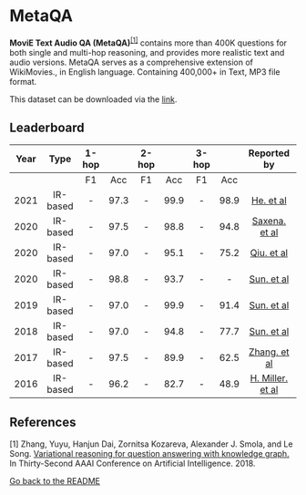 # MetaQA 

**MoviE Text Audio QA (MetaQA)**<sup>[[1]](#myfootnote1)</sup> contains more than 400K questions for both single and multi-hop reasoning, and provides more realistic text and audio versions. MetaQA serves as a comprehensive extension of WikiMovies., in English language. Containing 400,000+ in Text, MP3 file format.

This dataset can be downloaded via the [link](https://github.com/yuyuz/MetaQA).


## Leaderboard
| Year | Type | 1-hop |  | 2-hop |  | 3-hop |  | Reported by | Official Repo |
|:----:|:----:|:-----:|:-:|:-----:|:-:|:-----:|:-:|:-----:|:------:|
|  |  | F1 | Acc | F1 | Acc | F1 | Acc | |  |
| 2021 | IR-based | - | 97.3 | - | 99.9 | - | 98.9 | [He. et al](https://arxiv.org/pdf/2101.03737.pdf) | [Repo](https://github.com/RichardHGL/WSDM2021_NSM) |
| 2020 | IR-based | - | 97.5 | - | 98.8 | - | 94.8 | [Saxena. et al](https://aclanthology.org/2020.acl-main.412.pdf) | [Repo](https://github.com/malllabiisc/EmbedKGQA)|
| 2020 | IR-based | - | 97.0 | - | 95.1 | - | 75.2 | [Qiu. et al](https://dl.acm.org/doi/abs/10.1145/3336191.3371812) | -|
| 2020 | IR-based | - | 98.8 | - | 93.7 | - | - | [Sun. et al](https://www.ijcai.org/proceedings/2020/0500.pdf) | - |
| 2019 | IR-based | - | 97.0 | - | 99.9 | - | 91.4 | [Sun. et al](https://arxiv.org/pdf/1809.00782.pdf) | - |
| 2018 | IR-based | - | 97.0 | - | 94.8 | - | 77.7 |  [Sun. et al](https://arxiv.org/pdf/1809.00782.pdf) | [Repo](https://github.com/OceanskySun/GraftNet) |
| 2017 | IR-based | - | 97.5 | - | 89.9 | - | 62.5 |  [Zhang. et al](https://arxiv.org/pdf/1709.04071.pdf) | - |
| 2016 | IR-based | - | 96.2 | - | 82.7 | - | 48.9 |  [H. Miller. et al](https://arxiv.org/pdf/1606.03126.pdf) | - |

<!-- | 2021 | IR-based | - | 97.3 | - | 99.9 | - | 98.9 | [He. et al](https://arxiv.org/pdf/2101.03737.pdf) | [Repo](https://github.com/RichardHGL/WSDM2021_NSM) | -->




## References 
<a name="myfootnote1">[1]</a> Zhang, Yuyu, Hanjun Dai, Zornitsa Kozareva, Alexander J. Smola, and Le Song. [Variational reasoning for question answering with knowledge graph.](https://arxiv.org/pdf/1709.04071.pdf) In Thirty-Second AAAI Conference on Artificial Intelligence. 2018.




[Go back to the README](../README.md)
